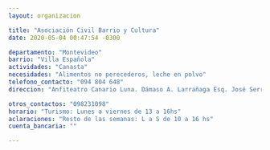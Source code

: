 ```yaml
---
layout: organizacion

title: "Asociación Civil Barrio y Cultura"
date: 2020-05-04 00:47:54 -0300

departamento: "Montevideo"
barrio: "Villa Española"
actividades: "Canasta"
necesidades: "Alimentos no perecederos, leche en polvo"
telefono_contacto: "094 804 648"
direccion: "Anfiteatro Canario Luna. Dámaso A. Larrañaga Esq. José Serrato"

otros_contactos: "098231098"
horario: "Turismo: Lunes a viernes de 13 a 16hs"
aclaraciones: "Resto de las semanas: L a S de 10 a 16 hs"
cuenta_bancaria: ""

---
```

